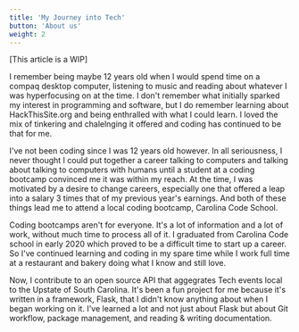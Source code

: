```yaml
---
title: 'My Journey into Tech'
button: 'About us'
weight: 2
---
```


[This article is a WIP]

I remember being maybe 12 years old when I would spend time on a compaq desktop computer, listening to music and reading about whatever I was hyperfocusing on at the time. I don't remember what initially sparked my interest in programming and software, but I do remember learning about HackThisSite.org and being enthralled with what I could learn. I loved the mix of tinkering and chalelnging it offered and coding has continued to be that for me. 

I've not been coding since I was 12 years old however. In all seriousness, I never thought I could put together a career talking to computers and talking about talking to computers with humans until a student at a coding bootcamp convinced me it was within my reach. At the time, I was motivated by a desire to change careers, especially one that offered a leap into a salary 3 times that of my previous year's earnings. And both of these things lead me to attend a local coding bootcamp, Carolina Code School. 

Coding bootcamps aren't for everyone. It's a lot of information and a lot of work, without much time to process all of it. I graduated from Carolina Code school in early 2020 which proved to be a difficult time to start up a career. So I've continued learning and coding in my spare time while I work full time at a restaurant and bakery doing what I know and still love. 

Now, I contribute to an open source API that aggegrates Tech events local to the Upstate of South Carolina. It's been a fun project for me because it's written in a framework, Flask, that I didn't know anything about when I began working on it. I've learned a lot and not just about Flask but about Git workflow, package management, and reading & writing documentation. 
